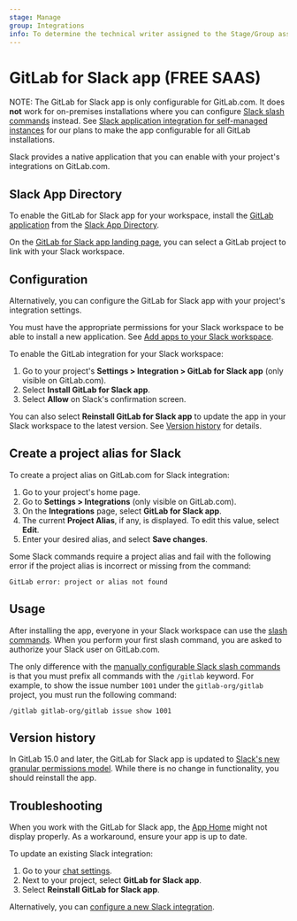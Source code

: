 ```yaml
---
stage: Manage
group: Integrations
info: To determine the technical writer assigned to the Stage/Group associated with this page, see https://about.gitlab.com/handbook/product/ux/technical-writing/#assignments
---
```


# GitLab for Slack app **(FREE SAAS)**

NOTE:
The GitLab for Slack app is only configurable for GitLab.com. It does **not**
work for on-premises installations where you can configure
[Slack slash commands](slack_slash_commands.md) instead. See
[Slack application integration for self-managed instances](https://gitlab.com/groups/gitlab-org/-/epics/1211)
for our plans to make the app configurable for all GitLab installations.

Slack provides a native application that you can enable with your project's
integrations on GitLab.com.

## Slack App Directory

To enable the GitLab for Slack app for your workspace,
install the [GitLab application](https://slack-platform.slack.com/apps/A676ADMV5-gitlab)
from the [Slack App Directory](https://slack.com/apps).

On the [GitLab for Slack app landing page](https://gitlab.com/-/profile/slack/edit),
you can select a GitLab project to link with your Slack workspace.

## Configuration

Alternatively, you can configure the GitLab for Slack app with your project's
integration settings.

You must have the appropriate permissions for your Slack
workspace to be able to install a new application. See
[Add apps to your Slack workspace](https://slack.com/help/articles/202035138-Add-apps-to-your-Slack-workspace).

To enable the GitLab integration for your Slack workspace:

1. Go to your project's **Settings > Integration > GitLab for Slack app** (only
   visible on GitLab.com).
1. Select **Install GitLab for Slack app**.
1. Select **Allow** on Slack's confirmation screen.

You can also select **Reinstall GitLab for Slack app** to update the app in your Slack workspace
to the latest version. See [Version history](#version-history) for details.

## Create a project alias for Slack

To create a project alias on GitLab.com for Slack integration:

1. Go to your project's home page.
1. Go to **Settings > Integrations** (only visible on GitLab.com).
1. On the **Integrations** page, select **GitLab for Slack app**.
1. The current **Project Alias**, if any, is displayed. To edit this value,
   select **Edit**.
1. Enter your desired alias, and select **Save changes**.

Some Slack commands require a project alias and fail with the following error
if the project alias is incorrect or missing from the command:

```plaintext
GitLab error: project or alias not found
```

## Usage

After installing the app, everyone in your Slack workspace can
use the [slash commands](../../../integration/slash_commands.md).
When you perform your first slash command, you are asked to
authorize your Slack user on GitLab.com.

The only difference with the [manually configurable Slack slash commands](slack_slash_commands.md)
is that you must prefix all commands with the `/gitlab` keyword. For example,
to show the issue number `1001` under the `gitlab-org/gitlab`
project, you must run the following command:

```plaintext
/gitlab gitlab-org/gitlab issue show 1001
```

## Version history

In GitLab 15.0 and later, the GitLab for Slack app is updated to [Slack's new granular permissions model](https://medium.com/slack-developer-blog/more-precision-less-restrictions-a3550006f9c3). While there is no change in functionality, you should reinstall the app.

## Troubleshooting

When you work with the GitLab for Slack app, the
[App Home](https://api.slack.com/start/overview#app_home) might not display properly.
As a workaround, ensure your app is up to date.

To update an existing Slack integration:

1. Go to your [chat settings](https://gitlab.com/-/profile/chat_names).
1. Next to your project, select **GitLab for Slack app**.
1. Select **Reinstall GitLab for Slack app**.

Alternatively, you can [configure a new Slack integration](https://about.gitlab.com/solutions/slack/).
